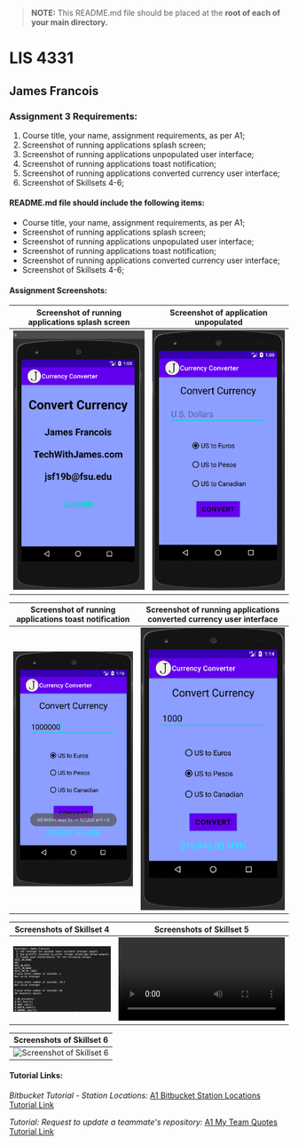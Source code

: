 > **NOTE:** This README.md file should be placed at the **root of each of your main directory.**

# LIS 4331

## James Francois

### Assignment 3 Requirements:

1. Course title, your name, assignment requirements, as per A1; 
2. Screenshot of running applications splash screen;
3. Screenshot of running applications unpopulated user interface; 
4. Screenshot of running applications toast notification;
5. Screenshot of running applications converted currency user interface;
6. Screenshot of Skillsets 4-6; 

#### README.md file should include the following items:

* Course title, your name, assignment requirements, as per A1; 
* Screenshot of running applications splash screen;
* Screenshot of running applications unpopulated user interface; 
* Screenshot of running applications toast notification;
* Screenshot of running applications converted currency user interface;
* Screenshot of Skillsets 4-6;

#### Assignment Screenshots:

| Screenshot of running applications splash screen | Screenshot of application unpopulated |
| -------------- | --------------|
| ![Screenshot of running applications splash screen](img/splash.png) | ![Screenshot of application unpopulated](img/unpopulated.png) |

| Screenshot of running applications toast notification | Screenshot of running applications converted currency user interface |
| -------------- | --------------|
| ![Screenshot of running applications toast notification](img/notification.png) | ![Screenshot of running applications converted currency user interface](img/currency.png) |

| Screenshots of Skillset 4 | Screenshots of Skillset 5 |
| -------------- | --------------|
| ![Screenshot of Skillset 4](img/skillset04.png) | ![Screenshot of Skillset 5](img/skillset05.mov) |

| Screenshots of Skillset 6 |
| -------------- |
| ![Screenshot of Skillset 6](img/skillset06.png) |















#### Tutorial Links:

*Bitbucket Tutorial - Station Locations:*
[A1 Bitbucket Station Locations Tutorial Link](https://bitbucket.org/username/bitbucketstationlocations/ "Bitbucket Station Locations")

*Tutorial: Request to update a teammate's repository:*
[A1 My Team Quotes Tutorial Link](https://bitbucket.org/username/myteamquotes/ "My Team Quotes Tutorial")